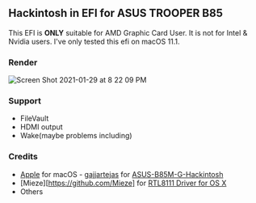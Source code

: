 Hackintosh in EFI for ASUS TROOPER B85
---

This EFI is **ONLY** suitable for AMD Graphic Card User. It is not for Intel & Nvidia users.
I've only tested this efi on macOS 11.1.

### Render
![Screen Shot 2021-01-29 at 8 22 09 PM](https://user-images.githubusercontent.com/24318205/106274900-f8ccdf00-626f-11eb-89dd-d6f35f454751.png)


### Support
- FileVault
- HDMI output
- Wake(maybe problems including)

### Credits
- [Apple](https://www.apple.com) for macOS
- [gajjartejas](https://github.com/gajjartejas/) for [ASUS-B85M-G-Hackintosh](https://github.com/gajjartejas/ASUS-B85M-G-Hackintosh)
- [Mieze][https://github.com/Mieze] for [RTL8111 Driver for OS X](https://github.com/Mieze/RTL8111_driver_for_OS_X)
- Others